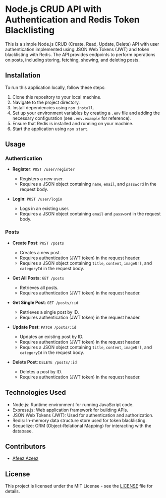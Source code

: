 # Node.js CRUD API with Authentication and Redis Token Blacklisting

This is a simple Node.js CRUD (Create, Read, Update, Delete) API with user authentication implemented using JSON Web Tokens (JWT) and token blacklisting with Redis. The API provides endpoints to perform operations on posts, including storing, fetching, showing, and deleting posts. 

## Installation

To run this application locally, follow these steps:

1. Clone this repository to your local machine.
2. Navigate to the project directory.
3. Install dependencies using `npm install`.
4. Set up your environment variables by creating a `.env` file and adding the necessary configuration (see `.env.example` for reference).
5. Ensure that Redis is installed and running on your machine.
6. Start the application using `npm start`.

## Usage

### Authentication

- **Register**: `POST /user/register`
  - Registers a new user.
  - Requires a JSON object containing `name`, `email`, and `password` in the request body.

- **Login**: `POST /user/login`
  - Logs in an existing user.
  - Requires a JSON object containing `email` and `password` in the request body.

### Posts

- **Create Post**: `POST /posts`
  - Creates a new post.
  - Requires authentication (JWT token) in the request header.
  - Requires a JSON object containing `title`, `content`, `imageUrl`, and `categoryId` in the request body.

- **Get All Posts**: `GET /posts`
  - Retrieves all posts.
  - Requires authentication (JWT token) in the request header.

- **Get Single Post**: `GET /posts/:id`
  - Retrieves a single post by ID.
  - Requires authentication (JWT token) in the request header.

- **Update Post**: `PATCH /posts/:id`
  - Updates an existing post by ID.
  - Requires authentication (JWT token) in the request header.
  - Requires a JSON object containing `title`, `content`, `imageUrl`, and `categoryId` in the request body.

- **Delete Post**: `DELETE /posts/:id`
  - Deletes a post by ID.
  - Requires authentication (JWT token) in the request header.

## Technologies Used

- Node.js: Runtime environment for running JavaScript code.
- Express.js: Web application framework for building APIs.
- JSON Web Tokens (JWT): Used for authentication and authorization.
- Redis: In-memory data structure store used for token blacklisting.
- Sequelize: ORM (Object-Relational Mapping) for interacting with the database.

## Contributors

- [Afeez Azeez](https://github.com/azeezafeez)

## License

This project is licensed under the MIT License - see the [LICENSE](LICENSE) file for details.
